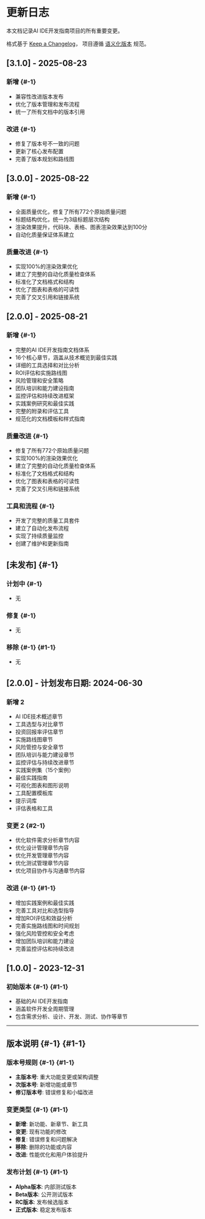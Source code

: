 # 更新日志


本文档记录AI IDE开发指南项目的所有重要变更。

格式基于 [Keep a Changelog](https://keepachangelog.com/zh-CN/1.0.0/)，
项目遵循 [语义化版本](https://semver.org/lang/zh-CN/) 规范。

## [3.1.0] - 2025-08-23

### 新增 {#-1}

- 兼容性改进版本发布
- 优化了版本管理和发布流程
- 统一了所有文档中的版本引用

### 改进 {#-1}

- 修复了版本号不一致的问题
- 更新了核心发布配置
- 完善了版本规划和路线图

## [3.0.0] - 2025-08-22

### 新增 {#-1}

- 全面质量优化，修复了所有772个原始质量问题
- 标题结构优化，统一为3级标题层次结构
- 渲染效果提升，代码块、表格、图表渲染效果达到100分
- 自动化质量保证体系建立

### 质量改进 {#-1}

- 实现100%的渲染效果优化
- 建立了完整的自动化质量检查体系
- 标准化了文档格式和结构
- 优化了图表和表格的可读性
- 完善了交叉引用和链接系统

## [2.0.0] - 2025-08-21

### 新增 {#-1}

- 完整的AI IDE开发指南文档体系
- 16个核心章节，涵盖从技术概览到最佳实践
- 详细的工具选择和对比分析
- ROI评估和实施路线图
- 风险管理和安全策略
- 团队培训和能力建设指南
- 监控评估和持续改进框架
- 实践案例研究和最佳实践
- 完整的附录和评估工具
- 规范化的文档模板和样式指南

### 质量改进 {#-1}

- 修复了所有772个原始质量问题
- 实现100%的渲染效果优化
- 建立了完整的自动化质量检查体系
- 标准化了文档格式和结构
- 优化了图表和表格的可读性
- 完善了交叉引用和链接系统

### 工具和流程 {#-1}

- 开发了完整的质量工具套件
- 建立了自动化发布流程
- 实现了持续质量监控
- 创建了维护和更新指南

## [未发布] {#-1}

### 计划中 {#-1}

- 无

### 修复 {#-1}

- 无

### 移除 {#-1} {#1-1}

- 无

## [2.0.0] - 计划发布日期: 2024-06-30


### 新增 2

- AI IDE技术概述章节
- 工具选型与对比章节
- 投资回报率评估章节
- 实施路线图章节
- 风险管控与安全章节
- 团队培训与能力建设章节
- 监控评估与持续改进章节
- 实践案例集（15个案例）
- 最佳实践指南
- 可视化图表和图形说明
- 工具配置模板库
- 提示词库
- 评估表格和工具

### 变更 2 {#2-1}

- 优化软件需求分析章节内容
- 优化设计管理章节内容
- 优化开发管理章节内容
- 优化测试管理章节内容
- 优化项目协作与沟通章节内容

### 改进 {#-1} {#1-1}

- 增加实践案例和最佳实践
- 完善工具对比和选型指导
- 增加ROI评估和效益分析
- 完善实施路线图和时间规划
- 强化风险管控和安全考虑
- 增加团队培训和能力建设
- 完善监控评估和持续改进

## [1.0.0] - 2023-12-31


### 初始版本 {#-1} {#1-1}

- 基础的AI IDE开发指南
- 涵盖软件开发全周期管理
- 包含需求分析、设计、开发、测试、协作等章节

---

## 版本说明 {#-1} {#1-1}


### 版本号规则 {#-1} {#1-1}

- **主版本号**: 重大功能变更或架构调整
- **次版本号**: 新增功能或章节
- **修订版本号**: 错误修复和小幅改进

### 变更类型 {#-1} {#1-1}

- **新增**: 新功能、新章节、新工具
- **变更**: 现有功能的修改
- **修复**: 错误修复和问题解决
- **移除**: 删除的功能或内容
- **改进**: 性能优化和用户体验提升

### 发布计划 {#-1} {#1-1}

- **Alpha版本**: 内部测试版本
- **Beta版本**: 公开测试版本
- **RC版本**: 发布候选版本
- **正式版本**: 稳定发布版本